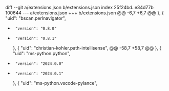 diff --git a/extensions.json b/extensions.json
index 25f24bd..e34d77b 100644
--- a/extensions.json
+++ b/extensions.json
@@ -6,7 +6,7 @@
     },
     {
       "uid": "bscan.perlnavigator",
-      "version": "0.8.0"
+      "version": "0.8.1"
     },
     {
       "uid": "christian-kohler.path-intellisense",
@@ -58,7 +58,7 @@
     },
     {
       "uid": "ms-python.python",
-      "version": "2024.0.0"
+      "version": "2024.0.1"
     },
     {
       "uid": "ms-python.vscode-pylance",
